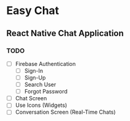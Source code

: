 # Easy Chat

## React Native Chat Application

### TODO

- [ ] Firebase Authentication
  - [ ] Sign-In
  - [ ] Sign-Up
  - [ ] Search User
  - [ ] Forgot Password
- [ ] Chat Screen
- [ ] Use Icons (Widgets)
- [ ] Conversation Screen (Real-Time Chats)
